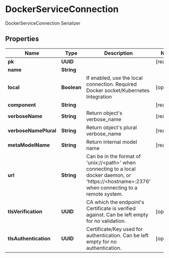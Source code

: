 

# DockerServiceConnection

DockerServiceConnection Serializer

## Properties

| Name | Type | Description | Notes |
|------------ | ------------- | ------------- | -------------|
|**pk** | **UUID** |  |  [readonly] |
|**name** | **String** |  |  |
|**local** | **Boolean** | If enabled, use the local connection. Required Docker socket/Kubernetes Integration |  [optional] |
|**component** | **String** |  |  [readonly] |
|**verboseName** | **String** | Return object&#39;s verbose_name |  [readonly] |
|**verboseNamePlural** | **String** | Return object&#39;s plural verbose_name |  [readonly] |
|**metaModelName** | **String** | Return internal model name |  [readonly] |
|**url** | **String** | Can be in the format of &#39;unix://&lt;path&gt;&#39; when connecting to a local docker daemon, or &#39;https://&lt;hostname&gt;:2376&#39; when connecting to a remote system. |  |
|**tlsVerification** | **UUID** | CA which the endpoint&#39;s Certificate is verified against. Can be left empty for no validation. |  [optional] |
|**tlsAuthentication** | **UUID** | Certificate/Key used for authentication. Can be left empty for no authentication. |  [optional] |



